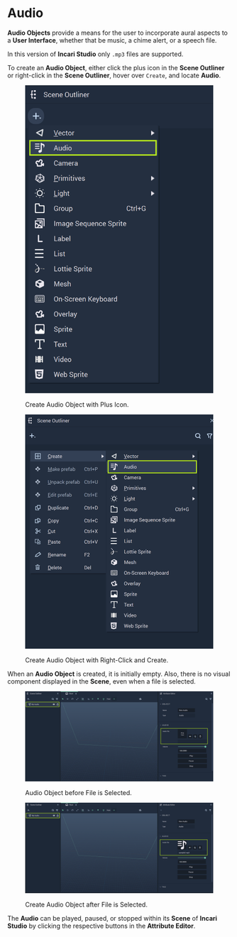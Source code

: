 # Audio

**Audio Objects** provide a means for the user to incorporate aural aspects to a **User Interface**, whether that be music, a chime alert, or a speech file. 

In this version of **Incari Studio** only `.mp3` files are supported. 

To create an **Audio Object**, either click the plus icon in the **Scene Outliner** or right-click in the **Scene Outliner**, hover over `Create`, and locate **Audio**.

<div>
<figure><img src="../../.gitbook/assets/createaudio1.png" alt=""><figcaption><p>Create Audio Object with Plus Icon.</p></figcaption></figure>
<figure><img src="../../.gitbook/assets/createaudio2.png" alt=""><figcaption><p>Create Audio Object with Right-Click and Create.</p></figcaption></figure>
</div>

When an **Audio Object** is created, it is initially empty. Also, there is no visual component displayed in the **Scene**, even when a file is selected.

<div>
<figure><img src="../../.gitbook/assets/audioobject1.png" alt=""><figcaption><p>Audio Object before File is Selected.</p></figcaption></figure>
<figure><img src="../../.gitbook/assets/audioobject2.png" alt=""><figcaption><p>Create Audio Object after File is Selected.</p></figcaption></figure>
</div>

The **Audio** can be played, paused, or stopped within its **Scene** of **Incari Studio** by clicking the respective buttons in the **Attribute Editor**.

